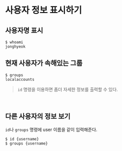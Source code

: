# 사용자 정보 표시하기

## 사용자명 표시

~~~
$ whoami
jonghyeok
~~~

## 현재 사용자가 속해있는 그룹

~~~
$ groups
localaccounts
~~~


> `id` 명령을 이용하면 좀더 자세한 정보를 출력할 수 있다.

<br/>

## 다른 사용자의 정보 보기

`id`나 `groups` 명령에 user 이름을 같이 입력해준다.

~~~
$ id {username}
$ groups {username}
~~~
